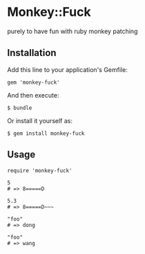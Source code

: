 # Monkey::Fuck

purely to have fun with ruby monkey patching

## Installation

Add this line to your application's Gemfile:

    gem 'monkey-fuck'

And then execute:

    $ bundle

Or install it yourself as:

    $ gem install monkey-fuck

## Usage

	require 'monkey-fuck'

	5
	# => 8=====D 

	5.3
	# => 8=====D~~~

	"foo"
	# => dong

	"foo"
	# => wang


